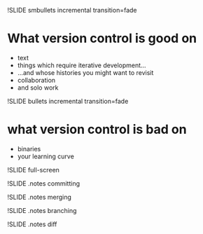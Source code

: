 !SLIDE smbullets incremental transition=fade
# What version control is good on #

* text
* things which require iterative development...
* ...and whose histories you might want to revisit 
* collaboration
* and solo work

!SLIDE bullets incremental transition=fade 
# what version control is bad on #

* binaries
* your learning curve

!SLIDE full-screen

!SLIDE
.notes committing

!SLIDE
.notes merging 

!SLIDE
.notes branching

!SLIDE
.notes diff
